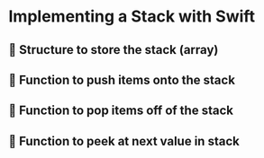 # Implementing a Stack with Swift

## 📝 Structure to store the stack (array)
## 📝 Function to push items onto the stack
## 📝 Function to pop items off of the stack
## 📝 Function to peek at next value in stack
